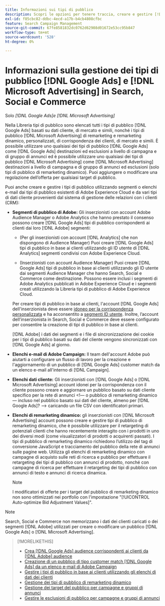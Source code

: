 ```yaml
---
title: Informazioni sui tipi di pubblico
description: Scopri le opzioni per tenere traccia, creare e gestire [!DNL Google Ads] e [!DNL Microsoft Advertising] i tipi di pubblico.
exl-id: f85cbc82-ddbc-4ecd-a17b-b4cb4808cfbc
feature: Search Campaign Management
source-git-commit: 67fe8581832dc0762d62908d01672e53cc95b847
workflow-type: tm+mt
source-wordcount: '528'
ht-degree: 0%

---
```


# Informazioni sulla gestione dei tipi di pubblico [!DNL Google Ads] e [!DNL Microsoft Advertising] in Search, Social e Commerce

Solo *[!DNL Google Ads]e [!DNL Microsoft Advertising]*

Nella Libreria tipi di pubblico sono elencati tutti i tipi di pubblico [!DNL Google Ads] basati su dati cliente, di mercato e simili, nonché i tipi di pubblico [!DNL Microsoft Advertising] di remarketing e remarketing dinamico, personalizzati, di corrispondenza dei clienti, di mercato e simili. È possibile utilizzare uno qualsiasi dei tipi di pubblico [!DNL Google Ads] come [!DNL Google Ads] destinazioni ed esclusioni a livello di campagna e di gruppo di annunci ed è possibile utilizzare uno qualsiasi dei tipi di pubblico [!DNL Microsoft Advertising] come [!DNL Microsoft Advertising] destinazioni a livello di campagna e di gruppo di annunci ed esclusioni (solo tipi di pubblico di remarketing dinamico). Puoi aggiungere o modificare una regolazione dell’offerta per qualsiasi target di pubblico.

Puoi anche creare e gestire i tipi di pubblico utilizzando segmenti o elenchi e-mail dai tipi di pubblico esistenti di Adobe Experience Cloud e da vari tipi di dati cliente provenienti dal sistema di gestione delle relazioni con i clienti (CRM):

* **Segmenti di pubblico di Adobe:** Gli inserzionisti con account Adobe Audience Manager o Adobe Analytics che hanno prestato il consenso possono creare [!DNL Google Ads] tipi di pubblico corrispondenti ai clienti dai loro [!DNL Adobe] segmenti:

   * (Per gli inserzionisti con account [!DNL Analytics] che non dispongono di Audience Manager) Puoi creare [!DNL Google Ads] tipi di pubblico in base ai clienti utilizzando gli ID utente di [!DNL Analytics] segmenti condivisi con Adobe Experience Cloud.

   * (Inserzionisti con account Audience Manager) Puoi creare [!DNL Google Ads] tipi di pubblico in base ai clienti utilizzando gli ID utente dai segmenti Audience Manager che hanno Search, Social e Commerce come destinazione. Possono essere inclusi i segmenti di Adobe Analytics pubblicati in Adobe Experience Cloud e i segmenti creati utilizzando la Libreria tipi di pubblico di Adobe Experience Cloud.

  Per creare tipi di pubblico in base ai clienti, l&#39;account [!DNL Google Ads] dell&#39;inserzionista deve essere [idoneo per la corrispondenza personalizzata](https://support.google.com/adspolicy/answer/6299717) e ha acconsentito a [segmenti ID utente](https://support.google.com/google-ads/answer/9199250). Inoltre, l’account dell’inserzionista in Search, Social e Commerce deve essere configurato per consentire la creazione di tipi di pubblico in base ai clienti.

  [!DNL Adobe] i dati dei segmenti e i file di sincronizzazione dei cookie per i tipi di pubblico basati su dati del cliente vengono sincronizzati con [!DNL Google Ads] al giorno.

* **Elenchi e-mail di Adobe Campaign:** Il team dell&#39;account Adobe può aiutarti a configurare un flusso di lavoro per la creazione e l&#39;aggiornamento di un pubblico di [!DNL Google Ads] customer match da un elenco e-mail all&#39;interno di [!DNL Campaign].

* **Elenchi dati cliente:** Gli inserzionisti con [!DNL Google Ads] o [!DNL Microsoft Advertising] account idonei per la corrispondenza con il cliente possono creare e aggiornare un pubblico basato su dati cliente specifico per la rete di annunci &lt;!— o pubblico di remarketing dinamico — incluso nel pubblico basato sui dati del cliente, almeno per [!DNL Google Ads]? —> caricando un file CSV con identificatori primari.

* **Elenchi di remarketing dinamico:** gli inserzionisti con [!DNL Microsoft Advertising] account possono creare e gestire tipi di pubblico di remarketing dinamico, che è possibile utilizzare per il retargeting di potenziali clienti che hanno recentemente interagito con i prodotti in uno dei diversi modi (come visualizzatori di prodotti o acquirenti passati). I tipi di pubblico di remarketing dinamico richiedono l’utilizzo del tag di conversione JavaScript e tracciamento del pubblico della rete di annunci sulle pagine web. Utilizza gli elenchi di remarketing dinamico con campagne di acquisto sulle reti di ricerca e pubblico per effettuare il retargeting dei tipi di pubblico con annunci di prodotto, nonché con campagne di ricerca per effettuare il retargeting dei tipi di pubblico con annunci di testo e annunci di ricerca dinamica. <!--[For [!DNL Google Ads], these are technically included in a customer data-based audience, so word this all carefully when we add support for them.]-->

  >[!NOTE]
  >
  >I modificatori di offerte per i target del pubblico di remarketing dinamico non sono ottimizzati nei portfolio con l&#39;impostazione &quot;[!UICONTROL Auto-optimize Bid Adjustment Values]&quot;.

>[!NOTE]
>
>Search, Social e Commerce non memorizzano i dati dei clienti caricati o dei segmenti [!DNL Adobe] utilizzati per creare o modificare un pubblico [!DNL Google Ads] o [!DNL Microsoft Advertising].

>[!MORELIKETHIS]
>
>* [Crea [!DNL Google Ads] audience corrispondenti ai clienti da [!DNL Adobe] audience](google-audience-from-adobe-audience.md)
>* [Creazione di un pubblico di tipo customer match [!DNL Google Ads] da un elenco e-mail di Adobe Campaign](google-audience-from-campaign-email-list.md)
>* [Gestire i tipi di pubblico in base ai clienti utilizzando gli elenchi di dati dei clienti](audience-from-customer-data-list.md)
>* [Gestione dei tipi di pubblico di remarketing dinamico](audience-dynamic-remarketing-manage.md)
>* [Gestione dei target del pubblico per campagne e gruppi di annunci](audience-targets-manage.md)
>* [Gestire le esclusioni di pubblico per campagne e gruppi di annunci](audience-exclusions-manage.md)
